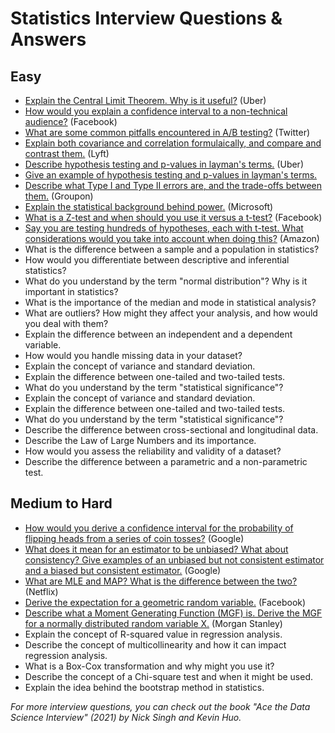 # Statistics Interview Questions & Answers

## Easy 
* [Explain the Central Limit Theorem. Why is it useful?](https://github.com/longnguyendata/Interview-Answers/tree/main#ace-the-data-science-interview-book) (Uber)
* [How would you explain a confidence interval to a non-technical audience?](https://github.com/longnguyendata/Interview-Answers/tree/main#ace-the-data-science-interview-book) (Facebook)
* [What are some common pitfalls encountered in A/B testing?](https://github.com/longnguyendata/Interview-Answers/tree/main#ace-the-data-science-interview-book) (Twitter)
* [Explain both covariance and correlation formulaically, and compare and contrast them.](https://github.com/longnguyendata/Interview-Answers/tree/main#ace-the-data-science-interview-book) (Lyft)
* [Describe hypothesis testing and p-values in layman's terms.](https://github.com/longnguyendata/Interview-Answers/tree/main#ace-the-data-science-interview-book) (Uber)
* [Give an example of hypothesis testing and p-values in layman's terms.]()
* [Describe what Type I and Type II errors are, and the trade-offs between them.](https://github.com/longnguyendata/Interview-Answers/tree/main#ace-the-data-science-interview-book) (Groupon)
* [Explain the statistical background behind power.](https://github.com/longnguyendata/Interview-Answers/tree/main#ace-the-data-science-interview-book) (Microsoft)
* [What is a Z-test and when should you use it versus a t-test?](https://github.com/longnguyendata/Interview-Answers/tree/main#ace-the-data-science-interview-book) (Facebook)
* [Say you are testing hundreds of hypotheses, each with t-test. What considerations would you take into account when doing this?](https://github.com/longnguyendata/Interview-Answers/tree/main#ace-the-data-science-interview-book) (Amazon)
* What is the difference between a sample and a population in statistics?
* How would you differentiate between descriptive and inferential statistics?
* What do you understand by the term "normal distribution"? Why is it important in statistics?
* What is the importance of the median and mode in statistical analysis?
* What are outliers? How might they affect your analysis, and how would you deal with them?
* Explain the difference between an independent and a dependent variable.
* How would you handle missing data in your dataset?
* Explain the concept of variance and standard deviation.
* Explain the difference between one-tailed and two-tailed tests.
* What do you understand by the term "statistical significance"?
* Explain the concept of variance and standard deviation.
* Explain the difference between one-tailed and two-tailed tests.
* What do you understand by the term "statistical significance"?
* Describe the difference between cross-sectional and longitudinal data.
* Describe the Law of Large Numbers and its importance.
* How would you assess the reliability and validity of a dataset?
* Describe the difference between a parametric and a non-parametric test.

## Medium to Hard 
* [How would you derive a confidence interval for the probability of flipping heads from a series of coin tosses?](https://github.com/longnguyendata/Interview-Answers/tree/main#ace-the-data-science-interview-book) (Google)
* [What does it mean for an estimator to be unbiased? What about consistency? Give examples of an unbiased but not consistent estimator and a biased but consistent estimator.](https://github.com/longnguyendata/Interview-Answers/tree/main#ace-the-data-science-interview-book) (Google)
* [What are MLE and MAP? What is the difference between the two?](https://github.com/longnguyendata/Interview-Answers/tree/main#ace-the-data-science-interview-book) (Netflix)
* [Derive the expectation for a geometric random variable.](https://github.com/longnguyendata/Interview-Answers/tree/main#ace-the-data-science-interview-book) (Facebook)
* [Describe what a Moment Generating Function (MGF) is. Derive the MGF for a normally distributed random variable X.](https://github.com/longnguyendata/Interview-Answers/tree/main#ace-the-data-science-interview-book) (Morgan Stanley)
* Explain the concept of R-squared value in regression analysis.
* Describe the concept of multicollinearity and how it can impact regression analysis.
* What is a Box-Cox transformation and why might you use it?
* Describe the concept of a Chi-square test and when it might be used.
* Explain the idea behind the bootstrap method in statistics.

*For more interview questions, you can check out the book "Ace the Data Science Interview" (2021) by Nick Singh and Kevin Huo.*
